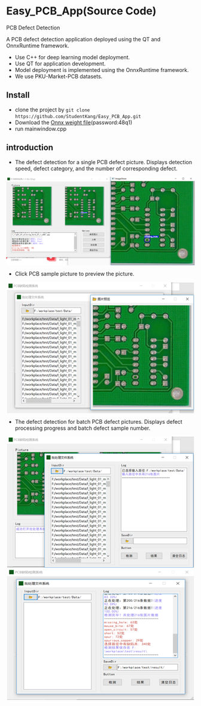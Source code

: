 # Easy_PCB_App(Source Code)

PCB Defect Detection

A PCB defect detection application deployed using the QT and OnnxRuntime framework.

* Use C++ for deep learning model deployment.
* Use QT for application development.
* Model deployment is implemented using the OnnxRuntime framework.
* We use PKU-Market-PCB datasets.


## Install

* clone the project by ```git clone https://github.com/StudentKang/Easy_PCB_App.git```
* Download the [Onnx weight file](https://pan.baidu.com/s/1ToeLm6RoXNl-TRCKkDjyiA)(password:48q1) 
* run mainwindow.cpp

## introduction

* The defect detection for a single PCB defect picture. Displays detection speed, defect category, and the number of corresponding defect.
<img src="./examples/single.png" align="center" alt="single" />

* Click PCB sample picture to preview the picture.

<div align="center"><img src="./examples/preview.png" align="center" alt="preview" width="500" height="350" /></div>

* The defect detection for batch PCB defect pictures. Displays defect processing progress and batch defect sample number.

<div align="center"><img src="./examples/batch.png" alt="batch" width="500" height="350" /></div>
<div align="center"><img src="./examples/detection.png" alt="detection" width="500" height="350" /></div>

